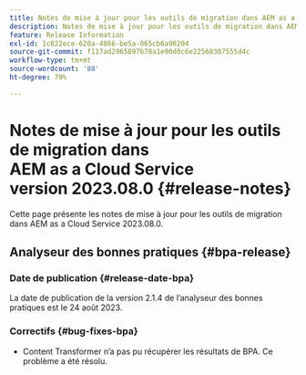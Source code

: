 ```yaml
---
title: Notes de mise à jour pour les outils de migration dans AEM as a Cloud Service version 2023.08.0
description: Notes de mise à jour pour les outils de migration dans AEM as a Cloud Service version 2023.08.0
feature: Release Information
exl-id: 1c822ece-620a-4866-be5a-065cb6a90204
source-git-commit: f117ad2965897b78a1e90d0c6e22568307555d4c
workflow-type: tm+mt
source-wordcount: '88'
ht-degree: 79%

---
```


# Notes de mise à jour pour les outils de migration dans AEM as a Cloud Service version 2023.08.0 {#release-notes}

Cette page présente les notes de mise à jour pour les outils de migration dans AEM as a Cloud Service 2023.08.0.

## Analyseur des bonnes pratiques {#bpa-release}

### Date de publication {#release-date-bpa}

La date de publication de la version 2.1.4 de l’analyseur des bonnes pratiques est le 24 août 2023.

### Correctifs {#bug-fixes-bpa}

* Content Transformer n’a pas pu récupérer les résultats de BPA. Ce problème a été résolu.
